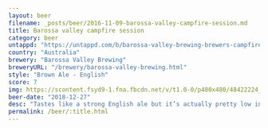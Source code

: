 ```yaml
---
layout: beer
filename: _posts/beer/2016-11-09-barossa-valley-campfire-session.md
title: Barossa valley campfire session
category: beer
untappd: "https://untappd.com/b/barossa-valley-brewing-brewers-campfire-session/2703504"
country: "Australia"
brewery: "Barossa Valley Brewing"
breweryURL: "/brewery/barossa-valley-brewing.html"
style: "Brown Ale - English"
score: 7
img: https://scontent.fsyd9-1.fna.fbcdn.net/v/t1.0-0/p480x480/48422224_10156797311163745_8734047482268352512_o.jpg?_nc_cat=102&_nc_sid=e007fa&_nc_ohc=RRBCqnqFWoQAX9FRjrG&_nc_ht=scontent.fsyd9-1.fna&tp=6&oh=b4b30fede04ae0371167240c38591574&oe=5F969C64
beer-date: "2018-12-27"
desc: "Tastes like a strong English ale but it’s actually pretty low in aldohol. Slight caramel malt taste. Very easy drinking and smooth"
permalink: /beer/:title.html
---
```

